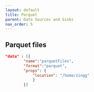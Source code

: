 ```yaml
---
layout: default
title: Parquet
parent: Data Sources and Sinks
nav_order: 5
---
```



## Parquet files
```json
"data" : [{
		"name":"parquetFiles", 
		"format":"parquet", 
		"props": {
			"location": "/home/zingg"		
			}	
		}]
```
